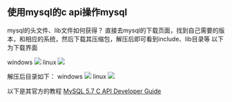 ## 使用mysql的c api操作mysql
mysql的头文件、lib文件如何获得？
直接去mysql的下载页面，找到自己需要的版本，和相应的系统，然后下载其压缩包，解压后即可看到include、lib目录等
以下为下载界面

windows
![](https://sunxvming.com/imgs/db627172-ced4-422f-84ae-b5cd8ca7d029.png)
linux
![](https://sunxvming.com/imgs/4a75c4c5-bf06-4c7d-b8a6-20743f4a164c.png)

解压后目录如下：
windows
![](https://sunxvming.com/imgs/3c62f563-48be-4d14-bb28-0531605b6e62.png)
linux
![](https://sunxvming.com/imgs/874d3ee9-ffef-4e6c-bf92-7aba97f4954b.png)



以下是其官方的教程
[MySQL 5.7 C API Developer Guide](https://dev.mysql.com/doc/c-api/5.7/en/c-api-building-clients.html)

